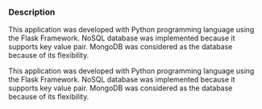 ### Description

This application was developed with Python programming language using the Flask Framework. NoSQL database was implemented because it supports key value pair. MongoDB was considered as the database because of its flexibility. 

This application was developed with Python programming language using the Flask Framework. 
NoSQL database was implemented because it supports key value pair. MongoDB was considered as the database because of its flexibility. 